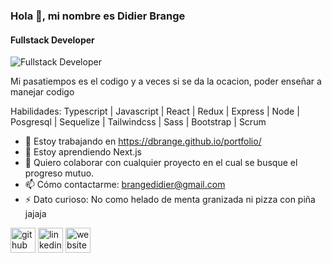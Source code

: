 ### Hola 👋, mi nombre es Didier Brange
#### Fullstack Developer
![Fullstack Developer](https://i.postimg.cc/dVyCJVsZ/banner.png)

Mi pasatiempos es el codigo y a veces si se da la ocacion, poder enseñar a manejar codigo

Habilidades: Typescript | Javascript | React | Redux | Express | Node | Posgresql | Sequelize | Tailwindcss |  Sass | Bootstrap |  Scrum

- 🔭 Estoy trabajando en https://dbrange.github.io/portfolio/ 
- 🌱 Estoy aprendiendo Next.js 
- 👯 Quiero colaborar con cualquier proyecto en el cual se busque el progreso mutuo. 
- 📫 Cómo contactarme: brangedidier@gmail.com 
- ⚡ Dato curioso: No como helado de menta granizada ni pizza con piña jajaja 


[<img src='https://cdn.jsdelivr.net/npm/simple-icons@3.0.1/icons/github.svg' alt='github' height='40'>](https://github.com/https://github.com/DBrange)  [<img src='https://cdn.jsdelivr.net/npm/simple-icons@3.0.1/icons/linkedin.svg' alt='linkedin' height='40'>](https://www.linkedin.com/in/https://www.linkedin.com/in/didierbrange//)  [<img src='https://cdn.jsdelivr.net/npm/simple-icons@3.0.1/icons/icloud.svg' alt='website' height='40'>](https://dbrange.github.io/portfolio/)   






